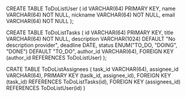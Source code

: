 CREATE TABLE ToDoListUser (
id VARCHAR(64) PRIMARY KEY, 
name VARCHAR(64) NOT NULL, 
nickname VARCHAR(64)  NOT NULL, 
email VARCHAR(64)  NOT NULL
);

CREATE TABLE ToDoListTasks (
id VARCHAR(64) PRIMARY KEY, 
title VARCHAR(64) NOT NULL, 
description VARCHAR(1024) DEFAULT "No description provider", 
deadline DATE,
status ENUM("TO_DO, "DOING", "DONE") DEFAULT "TO_DO",
author_id VARCHAR(64),
FOREIGN KEY (author_id REFERENCES ToDoListUser)
);

CRATE TABLE ToDoListAssignees (
task_id VARCHAR(64),
assignee_id VARCHAR(64),
PRIMARY KEY (taslk_id, assignee_id),
FOREIGN KEY (task_id) REFERENCES ToDoListTasks(id),
FOREIGN KEY (assignees_id) REFERENCES ToDoListUser(id)
)
